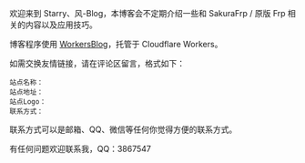 <p>欢迎来到 Starry、风-Blog，本博客会不定期介绍一些和 SakuraFrp / 原版 Frp 相关的内容以及应用技巧。</p>
<p>博客程序使用 <a href='https://github.com/starryshow/blog'>WorkersBlog</a>，托管于 Cloudflare Workers。</p>
<p>如需交换友情链接，请在评论区留言，格式如下：</p>
<pre><code class='language-text' lang='text'>站点名称：
站点地址：
站点Logo：
联系方式：
</code></pre>
<p>联系方式可以是邮箱、QQ、微信等任何你觉得方便的联系方式。</p>
<p>有任何问题欢迎联系我，QQ：3867547</p>


